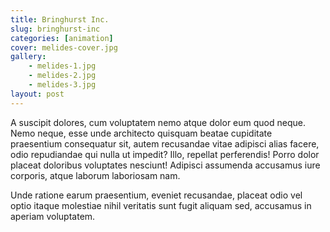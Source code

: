 ```yaml
---
title: Bringhurst Inc.
slug: bringhurst-inc
categories: [animation]
cover: melides-cover.jpg
gallery:
    - melides-1.jpg
    - melides-2.jpg
    - melides-3.jpg
layout: post
---
```


A suscipit dolores, cum voluptatem nemo atque dolor eum quod neque. Nemo neque, esse unde architecto quisquam beatae cupiditate praesentium consequatur sit, autem recusandae vitae adipisci alias facere, odio repudiandae qui nulla ut impedit? Illo, repellat perferendis! Porro dolor placeat doloribus voluptates nesciunt! Adipisci assumenda accusamus iure corporis, atque laborum laboriosam nam.

Unde ratione earum praesentium, eveniet recusandae, placeat odio vel optio itaque molestiae nihil veritatis sunt fugit aliquam sed, accusamus in aperiam voluptatem.
